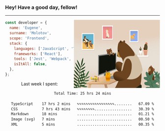 ### Hey! Have a good day, fellow!
---
<img align='right' alt='GIF' vertical-align='center' src='./src/giphy.gif' width='280px' height='222px'/>

```javascript
const developer = {
  name: 'Eugene',
  surname: 'Molotov',
  scope: 'Frontend',
  stack: {
    languages: ['JavaScript', 'TypeScript'],
    frameworks: ['React'],
    tools: ['Jest', 'Webpack', 'Sass'],
    isItAll: false,
  },
};
```
<p align="center">
  Last week I spent:
</p>
<div align="center">
<!--START_SECTION:waka-->

```txt
Total Time: 25 hrs 24 mins

TypeScript    17 hrs 2 mins   ✎✎✎✎✎✎✎✎✎✎✎✎✎✎✎✎✎........   67.09 %
CSS           7 hrs 43 mins   ✎✎✎✎✎✎✎✎.................   30.39 %
Markdown      18 mins         .........................   01.21 %
Image (svg)   7 mins          .........................   00.50 %
XML           5 mins          .........................   00.35 %
```

<!--END_SECTION:waka-->

